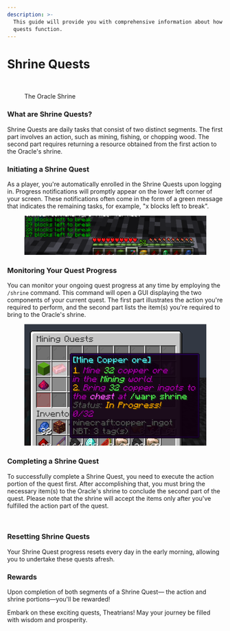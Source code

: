 ```yaml
---
description: >-
  This guide will provide you with comprehensive information about how these
  quests function.
---
```


# Shrine Quests

<figure><img src="../.gitbook/assets/2023-07-18_23.49.08.png" alt=""><figcaption><p>The Oracle Shrine</p></figcaption></figure>

### What are Shrine Quests?

Shrine Quests are daily tasks that consist of two distinct segments. The first part involves an action, such as mining, fishing, or chopping wood. The second part requires returning a resource obtained from the first action to the Oracle's shrine.

### Initiating a Shrine Quest

As a player, you're automatically enrolled in the Shrine Quests upon logging in. Progress notifications will promptly appear on the lower left corner of your screen. These notifications often come in the form of a green message that indicates the remaining tasks, for example, "x blocks left to break".

<figure><img src="../.gitbook/assets/image (11).png" alt=""><figcaption></figcaption></figure>

### Monitoring Your Quest Progress

You can monitor your ongoing quest progress at any time by employing the `/shrine` command. This command will open a GUI displaying the two components of your current quest. The first part illustrates the action you're required to perform, and the second part lists the item(s) you're required to bring to the Oracle's shrine.

<figure><img src="../.gitbook/assets/image (14).png" alt="" width="473"><figcaption></figcaption></figure>

### Completing a Shrine Quest

To successfully complete a Shrine Quest, you need to execute the action portion of the quest first. After accomplishing that, you must bring the necessary item(s) to the Oracle's shrine to conclude the second part of the quest. Please note that the shrine will accept the items only after you've fulfilled the action part of the quest.

<figure><img src="../.gitbook/assets/2023-07-18_23.48.31.png" alt=""><figcaption></figcaption></figure>

### Resetting Shrine Quests

Your Shrine Quest progress resets every day in the early morning, allowing you to undertake these quests afresh.

### Rewards

Upon completion of both segments of a Shrine Quest— the action and shrine portions—you'll be rewarded!

Embark on these exciting quests, Theatrians! May your journey be filled with wisdom and prosperity.
